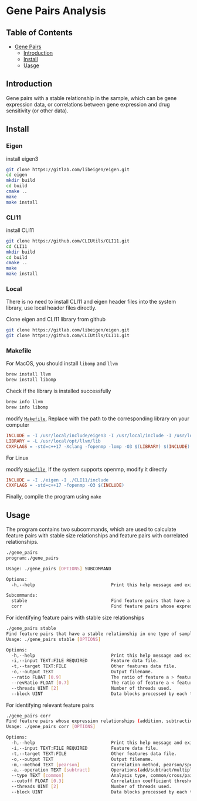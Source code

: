 # Gene Pairs Analysis

## Table of Contents

- [Gene Pairs](#gene-pairs-analysis)
  - [Introduction](#introduction)
  - [Install](#install)
  - [Uasge](#usage)

## Introduction

Gene pairs with a stable relationship in the sample, which can be gene expression data, or correlations between gene expression and drug sensitivity (or other data).

## Install

### Eigen

install eigen3

```bash
git clone https://gitlab.com/libeigen/eigen.git
cd eigen
mkdir build
cd build
cmake ..
make
make install
```

### CLI11

install CLI11

```bash
git clone https://github.com/CLIUtils/CLI11.git
cd CLI11
mkdir build
cd build
cmake ..
make
make install
```

### Local

There is no need to install CLI11 and eigen header files into the system library, use local header files directly.

Clone eigen and CLI11 library from github

```bash
git clone https://gitlab.com/libeigen/eigen.git
git clone https://github.com/CLIUtils/CLI11.git
```

### Makefile

For MacOS, you should install `libomp` and `llvm`

```bash
brew install llvm
brew install libomp
```

Check if the library is installed successfully

```bash
brew info llvm
brew info libomp
```

modify [`Makefile`](./Makefile), Replace with the path to the corresponding library on your computer

```makefile
INCLUDE = -I /usr/local/include/eigen3 -I /usr/local/include -I /usr/local/opt/libomp/include
LIBRARY = -L /usr/local/opt/llvm/lib
CXXFLAGS = -std=c++17 -Xclang -fopenmp -lomp -O3 $(LIBRARY) $(INCLUDE)
```

For Linux

modify [`Makefile`](./Makefile), If the system supports openmp, modify it directly

```makefile
INCLUDE = -I ./eigen -I ./CLI11/include
CXXFLAGS = -std=c++17 -fopenmp -O3 $(INCLUDE)
```

Finally, compile the program using `make`

## Usage

The program contains two subcommands, which are used to calculate feature pairs with stable size relationships and feature pairs with correlated relationships.

```bash
./gene_pairs                                                                                                                                     
program:./gene_pairs

Usage: ./gene_pairs [OPTIONS] SUBCOMMAND

Options:
  -h,--help                             Print this help message and exit

Subcommands:
  stable                                Find feature pairs that have a stable relationship in one type of sample and a reversed relationship in another type of sample.
  corr                                  Find feature pairs whose expression relationships (addition, subtraction, multiplication, division) are highly correlated with other features.
```

For identifying feature pairs with stable size relationships

```bash
./gene_pairs stable                                                                                                                              
Find feature pairs that have a stable relationship in one type of sample and a reversed relationship in another type of sample.
Usage: ./gene_pairs stable [OPTIONS]

Options:
  -h,--help                             Print this help message and exit
  -i,--input TEXT:FILE REQUIRED         Feature data file.
  -t,--target TEXT:FILE                 Other features data file.
  -o,--output TEXT                      Output filename.
  --ratio FLOAT [0.9]                   The ratio of feature a > feature b in all samples.
  --revRatio FLOAT [0.7]                The ratio of feature a < feature b in another samples.
  --threads UINT [2]                    Number of threads used.
  --block UINT                          Data blocks processed by each thread, defaults to the size of the column.
```

For identifying relevant feature pairs

```bash
./gene_pairs corr                                                                                                                                
Find feature pairs whose expression relationships (addition, subtraction, multiplication, division) are highly correlated with other features.
Usage: ./gene_pairs corr [OPTIONS]

Options:
  -h,--help                             Print this help message and exit
  -i,--input TEXT:FILE REQUIRED         Feature data file.
  -t,--target TEXT:FILE                 Other features data file.
  -o,--output TEXT                      Output filename.
  -m,--method TEXT [pearson]            Correlation method, pearson/spearman/kendall.
  -a,--operation TEXT [subtract]        Operations(add/subtract/multiply/divide) between features.
  --type TEXT [common]                  Analysis type, common/cross/pairs.
  --cutoff FLOAT [0.3]                  Correlation coefficient threshold.
  --threads UINT [2]                    Number of threads used.
  --block UINT                          Data blocks processed by each thread, defaults to the size of the column.
```
